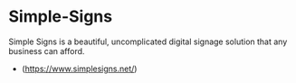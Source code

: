 # Simple-Signs

Simple Signs is a beautiful, uncomplicated digital signage solution that any business can afford.
* (https://www.simplesigns.net/)

